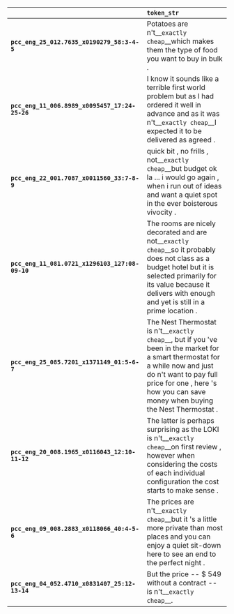 |                                                 | `token_str`                                                                                                                                                                                                                                 |
|:------------------------------------------------|:--------------------------------------------------------------------------------------------------------------------------------------------------------------------------------------------------------------------------------------------|
| **`pcc_eng_25_012.7635_x0190279_58:3-4-5`**     | Potatoes are n't__``exactly cheap``__which makes them the type of food you want to buy in bulk .                                                                                                                                            |
| **`pcc_eng_11_006.8989_x0095457_17:24-25-26`**  | I know it sounds like a terrible first world problem but as I had ordered it well in advance and as it was n't__``exactly cheap``__I expected it to be delivered as agreed .                                                                |
| **`pcc_eng_22_001.7087_x0011560_33:7-8-9`**     | quick bit , no frills , not__``exactly cheap``__but budget ok la ... i would go again , when i run out of ideas and want a quiet spot in the ever boisterous vivocity .                                                                     |
| **`pcc_eng_11_081.0721_x1296103_127:08-09-10`** | The rooms are nicely decorated and are not__``exactly cheap``__so it probably does not class as a budget hotel but it is selected primarily for its value because it delivers with enough and yet is still in a prime location .            |
| **`pcc_eng_25_085.7201_x1371149_01:5-6-7`**     | The Nest Thermostat is n't__``exactly cheap``__, but if you 've been in the market for a smart thermostat for a while now and just do n't want to pay full price for one , here 's how you can save money when buying the Nest Thermostat . |
| **`pcc_eng_20_008.1965_x0116043_12:10-11-12`**  | The latter is perhaps surprising as the LOKI is n't__``exactly cheap``__on first review , however when considering the costs of each individual configuration the cost starts to make sense .                                               |
| **`pcc_eng_09_008.2883_x0118066_40:4-5-6`**     | The prices are n't__``exactly cheap``__but it 's a little more private than most places and you can enjoy a quiet sit-down here to see an end to the perfect night .                                                                        |
| **`pcc_eng_04_052.4710_x0831407_25:12-13-14`**  | But the price -- $ 549 without a contract -- is n't__``exactly cheap``__.                                                                                                                                                                   |